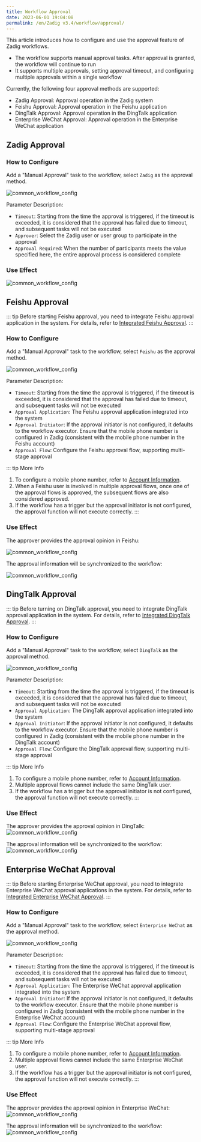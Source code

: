```yaml
---
title: Workflow Approval
date: 2023-06-01 19:04:08
permalink: /en/Zadig v3.4/workflow/approval/
---
```


This article introduces how to configure and use the approval feature of Zadig workflows.
- The workflow supports manual approval tasks. After approval is granted, the workflow will continue to run
- It supports multiple approvals, setting approval timeout, and configuring multiple approvals within a single workflow

Currently, the following four approval methods are supported:
- Zadig Approval: Approval operation in the Zadig system
- Feishu Approval: Approval operation in the Feishu application
- DingTalk Approval: Approval operation in the DingTalk application
- Enterprise WeChat Approval: Approval operation in the Enterprise WeChat application

## Zadig Approval

### How to Configure

Add a "Manual Approval" task to the workflow, select `Zadig` as the approval method.

![common_workflow_config](../../../../_images/approval_job_config.png)

Parameter Description:
- `Timeout`: Starting from the time the approval is triggered, if the timeout is exceeded, it is considered that the approval has failed due to timeout, and subsequent tasks will not be executed
- `Approver`: Select the Zadig user or user group to participate in the approval
- `Approval Required`: When the number of participants meets the value specified here, the entire approval process is considered complete

### Use Effect

![common_workflow_config](../../../../_images/zadig_approval_result_310.png)

## Feishu Approval

::: tip
Before starting Feishu approval, you need to integrate Feishu approval application in the system. For details, refer to [Integrated Feishu Approval](/en/Zadig%20v3.4/settings/approval/#feishu).
:::

### How to Configure

Add a "Manual Approval" task to the workflow, select `Feishu` as the approval method.

![common_workflow_config](../../../../_images/config_lark_approval_1_320.png)

Parameter Description:
- `Timeout`: Starting from the time the approval is triggered, if the timeout is exceeded, it is considered that the approval has failed due to timeout, and subsequent tasks will not be executed
- `Approval Application`: The Feishu approval application integrated into the system
- `Approval Initiator`: If the approval initiator is not configured, it defaults to the workflow executor. Ensure that the mobile phone number is configured in Zadig (consistent with the mobile phone number in the Feishu account)
- `Approval Flow`: Configure the Feishu approval flow, supporting multi-stage approval

::: tip More Info

1. To configure a mobile phone number, refer to [Account Information](/en/Zadig%20v3.4/preferences/#account-settings).
2. When a Feishu user is involved in multiple approval flows, once one of the approval flows is approved, the subsequent flows are also considered approved.
3. If the workflow has a trigger but the approval initiator is not configured, the approval function will not execute correctly.
:::

### Use Effect

The approver provides the approval opinion in Feishu:

![common_workflow_config](../../../../_images/lark_approval_effect_310.png)

The approval information will be synchronized to the workflow:

![common_workflow_config](../../../../_images/lark_approval_effect_1_310.png)

## DingTalk Approval

::: tip
Before turning on DingTalk approval, you need to integrate DingTalk approval application in the system. For details, refer to [Integrated DingTalk Approval](/en/Zadig%20v3.4/settings/approval/#dingtalk).
:::

### How to Configure

Add a "Manual Approval" task to the workflow, select `DingTalk` as the approval method.

![common_workflow_config](../../../../_images/workflow_dingtalk_approval_config_320.png)

Parameter Description:
- `Timeout`: Starting from the time the approval is triggered, if the timeout is exceeded, it is considered that the approval has failed due to timeout, and subsequent tasks will not be executed
- `Approval Application`: The DingTalk approval application integrated into the system
- `Approval Initiator`: If the approval initiator is not configured, it defaults to the workflow executor. Ensure that the mobile phone number is configured in Zadig (consistent with the mobile phone number in the DingTalk account)
- `Approval Flow`: Configure the DingTalk approval flow, supporting multi-stage approval

::: tip More Info

1. To configure a mobile phone number, refer to [Account Information](/en/Zadig%20v3.4/preferences/#account-settings).
2. Multiple approval flows cannot include the same DingTalk user.
3. If the workflow has a trigger but the approval initiator is not configured, the approval function will not execute correctly.
:::

### Use Effect

The approver provides the approval opinion in DingTalk:
![common_workflow_config](../../../../_images/dingtalk_approval_effect.png)

The approval information will be synchronized to the workflow:
![common_workflow_config](../../../../_images/dingtalk_approval_effect_1_310.png)


## Enterprise WeChat Approval

::: tip
Before starting Enterprise WeChat approval, you need to integrate Enterprise WeChat approval applications in the system. For details, refer to [Integrated Enterprise WeChat Approval](/en/Zadig%20v3.4/settings/approval/#enterprise-wechat).
:::

### How to Configure

Add a "Manual Approval" task to the workflow, select `Enterprise WeChat` as the approval method.

![common_workflow_config](../../../../_images/workflow_qw_approval_config_320.png)

Parameter Description:
- `Timeout`: Starting from the time the approval is triggered, if the timeout is exceeded, it is considered that the approval has failed due to timeout, and subsequent tasks will not be executed
- `Approval Application`: The Enterprise WeChat approval application integrated into the system
- `Approval Initiator`: If the approval initiator is not configured, it defaults to the workflow executor. Ensure that the mobile phone number is configured in Zadig (consistent with the mobile phone number in the Enterprise WeChat account)
- `Approval Flow`: Configure the Enterprise WeChat approval flow, supporting multi-stage approval

::: tip More Info

1. To configure a mobile phone number, refer to [Account Information](/en/Zadig%20v3.4/preferences/#account-settings).
2. Multiple approval flows cannot include the same Enterprise WeChat user.
3. If the workflow has a trigger but the approval initiator is not configured, the approval function will not execute correctly.
:::

### Use Effect

The approver provides the approval opinion in Enterprise WeChat:
![common_workflow_config](../../../../_images/qw_approval_effect.png)

The approval information will be synchronized to the workflow:
![common_workflow_config](../../../../_images/qw_approval_effect_1_310.png)